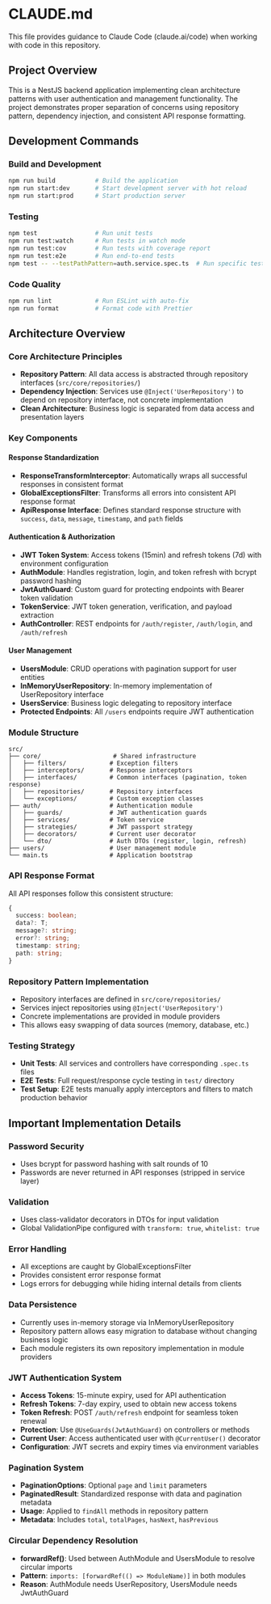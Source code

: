 # CLAUDE.md

This file provides guidance to Claude Code (claude.ai/code) when working with code in this repository.

## Project Overview

This is a NestJS backend application implementing clean architecture patterns with user authentication and management functionality. The project demonstrates proper separation of concerns using repository pattern, dependency injection, and consistent API response formatting.

## Development Commands

### Build and Development
```bash
npm run build           # Build the application
npm run start:dev       # Start development server with hot reload
npm run start:prod      # Start production server
```

### Testing
```bash
npm test                # Run unit tests
npm run test:watch      # Run tests in watch mode
npm run test:cov        # Run tests with coverage report
npm run test:e2e        # Run end-to-end tests
npm test -- --testPathPattern=auth.service.spec.ts  # Run specific test file
```

### Code Quality
```bash
npm run lint            # Run ESLint with auto-fix
npm run format          # Format code with Prettier
```

## Architecture Overview

### Core Architecture Principles
- **Repository Pattern**: All data access is abstracted through repository interfaces (`src/core/repositories/`)
- **Dependency Injection**: Services use `@Inject('UserRepository')` to depend on repository interface, not concrete implementation
- **Clean Architecture**: Business logic is separated from data access and presentation layers

### Key Components

#### Response Standardization
- **ResponseTransformInterceptor**: Automatically wraps all successful responses in consistent format
- **GlobalExceptionsFilter**: Transforms all errors into consistent API response format
- **ApiResponse Interface**: Defines standard response structure with `success`, `data`, `message`, `timestamp`, and `path` fields

#### Authentication & Authorization
- **JWT Token System**: Access tokens (15min) and refresh tokens (7d) with environment configuration
- **AuthModule**: Handles registration, login, and token refresh with bcrypt password hashing
- **JwtAuthGuard**: Custom guard for protecting endpoints with Bearer token validation
- **TokenService**: JWT token generation, verification, and payload extraction
- **AuthController**: REST endpoints for `/auth/register`, `/auth/login`, and `/auth/refresh`

#### User Management  
- **UsersModule**: CRUD operations with pagination support for user entities
- **InMemoryUserRepository**: In-memory implementation of UserRepository interface
- **UsersService**: Business logic delegating to repository interface
- **Protected Endpoints**: All `/users` endpoints require JWT authentication

### Module Structure
```
src/
├── core/                    # Shared infrastructure
│   ├── filters/            # Exception filters
│   ├── interceptors/       # Response interceptors
│   ├── interfaces/         # Common interfaces (pagination, token response)
│   ├── repositories/       # Repository interfaces
│   └── exceptions/         # Custom exception classes
├── auth/                   # Authentication module
│   ├── guards/             # JWT authentication guards
│   ├── services/           # Token service
│   ├── strategies/         # JWT passport strategy
│   ├── decorators/         # Current user decorator
│   └── dto/                # Auth DTOs (register, login, refresh)
├── users/                  # User management module
└── main.ts                 # Application bootstrap
```

### API Response Format
All API responses follow this consistent structure:
```typescript
{
  success: boolean;
  data?: T;
  message?: string;
  error?: string;
  timestamp: string;
  path: string;
}
```

### Repository Pattern Implementation
- Repository interfaces are defined in `src/core/repositories/`
- Services inject repositories using `@Inject('UserRepository')` 
- Concrete implementations are provided in module providers
- This allows easy swapping of data sources (memory, database, etc.)

### Testing Strategy
- **Unit Tests**: All services and controllers have corresponding `.spec.ts` files
- **E2E Tests**: Full request/response cycle testing in `test/` directory
- **Test Setup**: E2E tests manually apply interceptors and filters to match production behavior

## Important Implementation Details

### Password Security
- Uses bcrypt for password hashing with salt rounds of 10
- Passwords are never returned in API responses (stripped in service layer)

### Validation
- Uses class-validator decorators in DTOs for input validation
- Global ValidationPipe configured with `transform: true`, `whitelist: true`

### Error Handling
- All exceptions are caught by GlobalExceptionsFilter
- Provides consistent error response format
- Logs errors for debugging while hiding internal details from clients

### Data Persistence
- Currently uses in-memory storage via InMemoryUserRepository
- Repository pattern allows easy migration to database without changing business logic
- Each module registers its own repository implementation in module providers

### JWT Authentication System
- **Access Tokens**: 15-minute expiry, used for API authentication
- **Refresh Tokens**: 7-day expiry, used to obtain new access tokens
- **Token Refresh**: POST `/auth/refresh` endpoint for seamless token renewal
- **Protection**: Use `@UseGuards(JwtAuthGuard)` on controllers or methods
- **Current User**: Access authenticated user with `@CurrentUser()` decorator
- **Configuration**: JWT secrets and expiry times via environment variables

### Pagination System
- **PaginationOptions**: Optional `page` and `limit` parameters
- **PaginatedResult**: Standardized response with data and pagination metadata
- **Usage**: Applied to `findAll` methods in repository pattern
- **Metadata**: Includes `total`, `totalPages`, `hasNext`, `hasPrevious`

### Circular Dependency Resolution
- **forwardRef()**: Used between AuthModule and UsersModule to resolve circular imports
- **Pattern**: `imports: [forwardRef(() => ModuleName)]` in both modules
- **Reason**: AuthModule needs UserRepository, UsersModule needs JwtAuthGuard